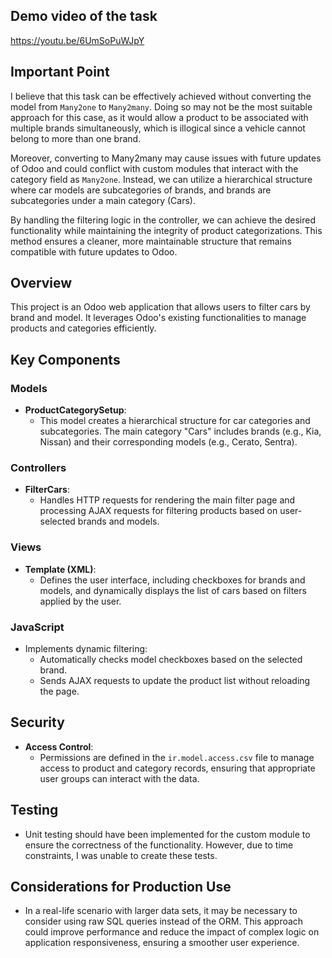 ## Demo video of the task 
https://youtu.be/6UmSoPuWJpY


## Important Point

I believe that this task can be effectively achieved without converting the model from `Many2one` to `Many2many`. Doing so may not be the most suitable approach for this case, as it would allow a product to be associated with multiple brands simultaneously, which is illogical since a vehicle cannot belong to more than one brand.

Moreover, converting to Many2many may cause issues with future updates of Odoo and could conflict with custom modules that interact with the category field as `Many2one`. Instead, we can utilize a hierarchical structure where car models are subcategories of brands, and brands are subcategories under a main category (Cars).

By handling the filtering logic in the controller, we can achieve the desired functionality while maintaining the integrity of product categorizations. This method ensures a cleaner, more maintainable structure that remains compatible with future updates to Odoo.



## Overview

This project is an Odoo web application that allows users to filter cars by brand and model. It leverages Odoo's existing functionalities to manage products and categories efficiently.

## Key Components

### Models

- **ProductCategorySetup**: 
  - This model creates a hierarchical structure for car categories and subcategories. The main category "Cars" includes brands (e.g., Kia, Nissan) and their corresponding models (e.g., Cerato, Sentra).

### Controllers

- **FilterCars**:
  - Handles HTTP requests for rendering the main filter page and processing AJAX requests for filtering products based on user-selected brands and models.

### Views

- **Template (XML)**:
  - Defines the user interface, including checkboxes for brands and models, and dynamically displays the list of cars based on filters applied by the user.

### JavaScript

- Implements dynamic filtering:
  - Automatically checks model checkboxes based on the selected brand.
  - Sends AJAX requests to update the product list without reloading the page.

## Security

- **Access Control**:
  - Permissions are defined in the `ir.model.access.csv` file to manage access to product and category records, ensuring that appropriate user groups can interact with the data.

## Testing

- Unit testing should have been implemented for the custom module to ensure the correctness of the functionality. However, due to time constraints, I was unable to create these tests.

## Considerations for Production Use

- In a real-life scenario with larger data sets, it may be necessary to consider using raw SQL queries instead of the ORM. This approach could improve performance and reduce the impact of complex logic on application responsiveness, ensuring a smoother user experience.

